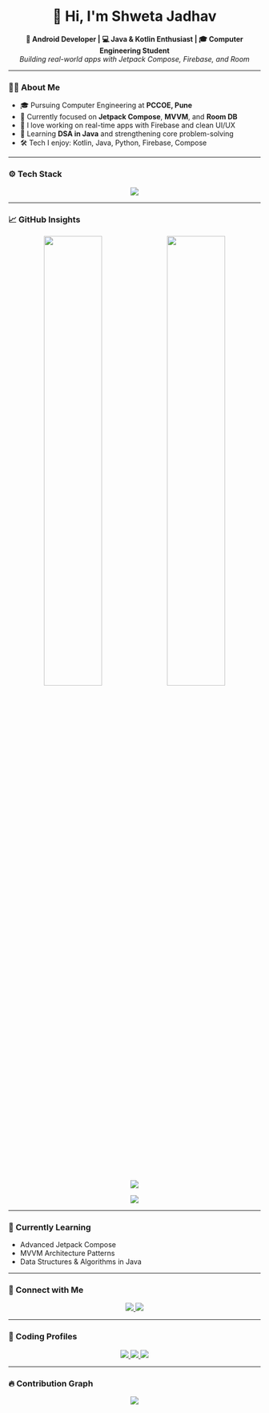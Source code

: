 <h1 align="center">👋 Hi, I'm Shweta Jadhav</h1>

<p align="center">
  <b>📱 Android Developer | 💻 Java & Kotlin Enthusiast | 🎓 Computer Engineering Student</b><br>
  <i>Building real-world apps with Jetpack Compose, Firebase, and Room</i>
</p>

---

### 👩‍💻 About Me

- 🎓 Pursuing Computer Engineering at **PCCOE, Pune**
- 🔭 Currently focused on **Jetpack Compose**, **MVVM**, and **Room DB**
- 💬 I love working on real-time apps with Firebase and clean UI/UX
- 🌱 Learning **DSA in Java** and strengthening core problem-solving
- 🛠️ Tech I enjoy: Kotlin, Java, Python, Firebase, Compose

---

### ⚙️ Tech Stack

<p align="center">
  <img src="https://skillicons.dev/icons?i=java,kotlin,python,firebase,mysql,git,github,androidstudio,vscode,html,css,js" />
</p>

---

### 📈 GitHub Insights

<p align="center">
  <img src="https://github-readme-stats-sigma-five.vercel.app/api?username=ShwetaJadhav12&show_icons=true&theme=radical" width="48%" />
  <img src="https://github-readme-stats-sigma-five.vercel.app/api/top-langs/?username=ShwetaJadhav12&layout=compact&theme=radical" width="48%" />
</p>

<p align="center">
  <img src="https://github-readme-streak-stats.herokuapp.com/?user=ShwetaJadhav12&theme=tokyonight&hide_border=true" />
</p>

<p align="center">
  <img src="https://github-profile-trophy.vercel.app/?username=ShwetaJadhav12&theme=monokai&row=1&margin-w=15" />
</p>

---

### 🌱 Currently Learning

- Advanced Jetpack Compose
- MVVM Architecture Patterns
- Data Structures & Algorithms in Java

---

### 🔗 Connect with Me

<p align="center">
  <a href="https://www.linkedin.com/in/shwetajadhav12/" target="_blank">
    <img src="https://img.shields.io/badge/LinkedIn-blue?style=for-the-badge&logo=linkedin&logoColor=white" />
  </a>
  <a href="mailto:shwetajadhav.dev@gmail.com">
    <img src="https://img.shields.io/badge/Gmail-D14836?style=for-the-badge&logo=gmail&logoColor=white" />
  </a>
</p>

---

### 🧠 Coding Profiles

<p align="center">
  <a href="https://leetcode.com/u/F8hOSt3GA9/" target="_blank">
    <img src="https://img.shields.io/badge/LeetCode-FFA116?style=for-the-badge&logo=leetcode&logoColor=white" />
  </a>
  <a href="https://www.codechef.com/users/shweta_1205" target="_blank">
    <img src="https://img.shields.io/badge/CodeChef-5B4638?style=for-the-badge&logo=codechef&logoColor=white" />
  </a>
  <a href="https://www.hackerrank.com/profile/ShwetaJadhav12" target="_blank">
    <img src="https://img.shields.io/badge/HackerRank-2EC866?style=for-the-badge&logo=hackerrank&logoColor=white" />
  </a>
</p>

---

### 🔥 Contribution Graph

<p align="center">
  <img src="https://github-profile-summary-cards.vercel.app/api/cards/profile-details?username=ShwetaJadhav12&theme=github_dark" />
</p>
